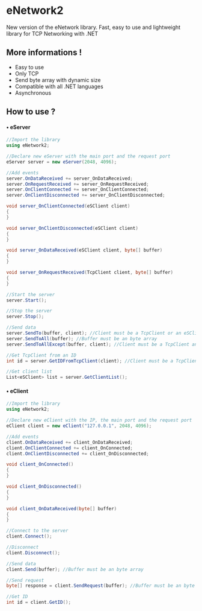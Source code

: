 # eNetwork2
New version of the eNetwork library. Fast, easy to use and lightweight library for TCP Networking with .NET

## More informations !

- Easy to use
- Only TCP
- Send byte array with dynamic size
- Compatible with all .NET languages
- Asynchronous

## How to use ?

#### • eServer

```csharp
//Import the library
using eNetwork2;

//Declare new eServer with the main port and the request port
eServer server = new eServer(2048, 4096);

//Add events
server.OnDataReceived += server_OnDataReceived;
server.OnRequestReceived += server_OnRequestReceived;
server.OnClientConnected += server_OnClientConnected;
server.OnClientDisconnected += server_OnClientDisconnected;

void server_OnClientConnected(eSClient client)
{
}

void server_OnClientDisconnected(eSClient client)
{
}

void server_OnDataReceived(eSClient client, byte[] buffer)
{
}

void server_OnRequestReceived(TcpClient client, byte[] buffer)
{
}

//Start the server
server.Start();

//Stop the server
server.Stop();

//Send data
server.SendTo(buffer, client); //Client must be a TcpClient or an eSClient and buffer an byte array
server.SendToAll(buffer); //Buffer must be an byte array
server.SendToAllExcept(buffer, client); //Client must be a TcpClient and buffer an byte array

//Get TcpClient from an ID
int id = server.GetIDFromTcpClient(client); //Client must be a TcpClient

//Get client list
List<eSClient> list = server.GetClientList();
```

#### • eClient

```csharp
//Import the library
using eNetwork2;

//Declare new eClient with the IP, the main port and the request port
eClient client = new eClient("127.0.0.1", 2048, 4096);

//Add events
client.OnDataReceived += client_OnDataReceived;
client.OnClientConnected += client_OnConnected;
client.OnClientDisconnected += client_OnDisconnected;

void client_OnConnected()
{
}

void client_OnDisconnected()
{
}

void client_OnDataReceived(byte[] buffer)
{
}

//Connect to the server
client.Connect();

//Disconnect
client.Disconnect();

//Send data
client.Send(buffer); //Buffer must be an byte array

//Send request
byte[] response = client.SendRequest(buffer); //Buffer must be an byte array

//Get ID
int id = client.GetID();
```